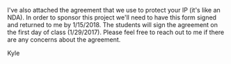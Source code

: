 I've also attached the agreement that we use to protect your IP (it's like an NDA). In order to sponsor this project we'll need to have this form signed and returned to me by 1/15/2018. The students will sign the agreement on the first day of class (1/29/2017). Please feel free to reach out to me if there are any concerns about the agreement.

Kyle
